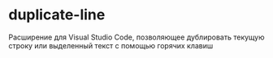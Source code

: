# duplicate-line
Расширение для Visual Studio Code, позволяющее дублировать текущую строку или выделенный текст с помощью горячих клавиш
